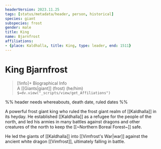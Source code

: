 ```yaml
---
headerVersion: 2023.11.25
tags: [status/metadata/header, person, historical]
species: giant
subspecies: frost
gender: male
title: King
name: Bjarnfrost
affiliations:
- {place: Kaldhalla, title: King, type: leader, end: 1511}
---
```

# King Bjarnfrost
>[!info]+ Biographical Info  
> A [[Giants|giant]] (frost) (he/him)  
> `$=dv.view("_scripts/view/get_Affiliations")`

%% header needs whereabouts, death date, ruled dates %%

A powerful frost giant king who ruled the frost giant realm of [[Kaldhalla]] in its heyday. He established [[Kaldhalla]] as a refugee for the people of the north, and led his armies in many battles against dragons and other creatures of the north to keep the [[~Northern Boreal Forest~]] safe. 

He led the giants of [[Kaldhalla]] into [[Vimfrost's War|war]] against the ancient white dragon [[Vimfrost]], ultimately falling in battle. 
